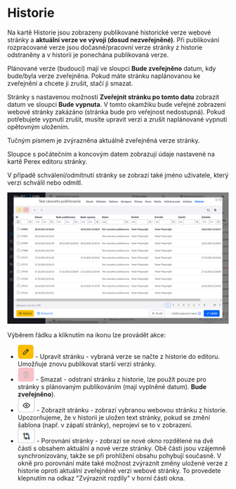 # Historie

Na kartě Historie jsou zobrazeny publikované historické verze webové stránky a **aktuální verze ve vývoji (dosud nezveřejněné)**. Při publikování rozpracované verze jsou dočasné/pracovní verze stránky z historie odstraněny a v historii je ponechána publikovaná verze.

Plánované verze (budoucí) mají ve sloupci **Bude zveřejněno** datum, kdy bude/byla verze zveřejněna. Pokud máte stránku naplánovanou ke zveřejnění a chcete ji zrušit, stačí ji smazat.

Stránky s nastavenou možností **Zveřejnit stránku po tomto datu** zobrazit datum ve sloupci **Bude vypnuta**. V tomto okamžiku bude veřejné zobrazení webové stránky zakázáno (stránka bude pro veřejnost nedostupná). Pokud potřebujete vypnutí zrušit, musíte upravit verzi a zrušit naplánované vypnutí opětovným uložením.

Tučným písmem je zvýrazněna aktuálně zveřejněná verze stránky.

Sloupce s počátečním a koncovým datem zobrazují údaje nastavené na kartě Perex editoru stránky.

V případě schválení/odmítnutí stránky se zobrazí také jméno uživatele, který verzi schválil nebo odmítl.

![](history.png)

Výběrem řádku a kliknutím na ikonu lze provádět akce:
- ![](history-btn-edit.png ":no-zoom") - Upravit stránku - vybraná verze se načte z historie do editoru. Umožňuje znovu publikovat starší verzi stránky.
- ![](history-btn-remove.png ":no-zoom") - Smazat - odstraní stránku z historie, lze použít pouze pro stránky s plánovaným publikováním (mají vyplněné datum). **Bude zveřejněno**).
- ![](history-btn-preview.png ":no-zoom") - Zobrazit stránku - zobrazí vybranou webovou stránku z historie. Upozorňujeme, že v historii je uložen text stránky, pokud se změní šablona (např. v zápatí stránky), neprojeví se to v zobrazení.
- ![](history-btn-compare.png ":no-zoom") - Porovnání stránky - zobrazí se nové okno rozdělené na dvě části s obsahem aktuální a nové verze stránky. Obě části jsou vzájemně synchronizovány, takže se při prohlížení obsahu pohybují současně. V okně pro porovnání máte také možnost zvýraznit změny uložené verze z historie oproti aktuální zveřejněné verzi webové stránky. To provedete klepnutím na odkaz "Zvýraznit rozdíly" v horní části okna.
